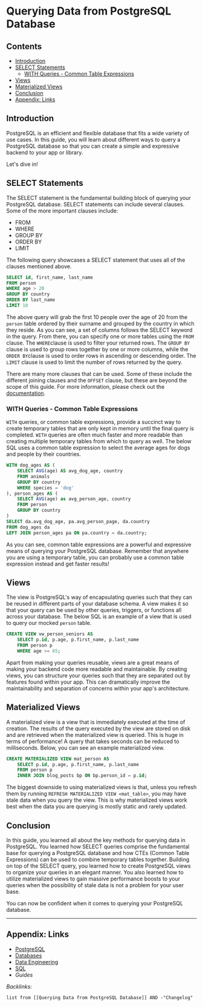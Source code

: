 # Querying Data from PostgreSQL Database

## Contents

* [Introduction](Querying%20Data%20from%20PostgreSQL%20Database.md#introduction)
* [SELECT Statements](Querying%20Data%20from%20PostgreSQL%20Database.md#select-statements)
  * [WITH Queries - Common Table Expressions](Querying%20Data%20from%20PostgreSQL%20Database.md#with-queries-common-table-expressions)
* [Views](Querying%20Data%20from%20PostgreSQL%20Database.md#views)
* [Materialized Views](Querying%20Data%20from%20PostgreSQL%20Database.md#materialized-views)
* [Conclusion](Querying%20Data%20from%20PostgreSQL%20Database.md#conclusion)
* [Appendix: Links](Querying%20Data%20from%20PostgreSQL%20Database.md#appendix-links)

## Introduction

PostgreSQL is an efficient and flexible database that fits a wide variety of use cases. In this guide, you will learn about different ways to query a PostgreSQL database so that you can create a simple and expressive backend to your app or library.

Let's dive in!

## SELECT Statements

The SELECT statement is the fundamental building block of querying your PostgreSQL database. SELECT statements can include several clauses. Some of the more important clauses include:

* FROM
* WHERE
* GROUP BY
* ORDER BY
* LIMIT

The following query showcases a SELECT statement that uses all of the clauses mentioned above.

````sql
SELECT id, first_name, last_name
FROM person
WHERE age > 20
GROUP BY country
ORDER BY last_name
LIMIT 10
````

The above query will grab the first 10 people over the age of 20 from the `person` table ordered by their surname and grouped by the country in which they reside. As you can see, a set of columns follows the SELECT keyword in the query. From there, you can specify one or more tables using the `FROM` clause. The `WHERE`clause is used to filter your returned rows. The `GROUP BY` clause is used to group rows together by one or more columns, while the `ORDER BY`clause is used to order rows in ascending or descending order. The `LIMIT` clause is used to limit the number of rows returned by the query.

There are many more clauses that can be used. Some of these include the different joining clauses and the `OFFSET` clause, but these are beyond the scope of this guide. For more information, please check out the [documentation](https://www.postgresql.org/docs/12/sql-select.html).

### WITH Queries - Common Table Expressions

`WITH` queries, or common table expressions, provide a succinct way to create temporary tables that are only kept in memory until the final query is completed. `WITH` queries are often much faster and more readable than creating multiple temporary tables from which to query as well. The below SQL uses a common table expression to select the average ages for dogs and people by their countries.

````sql
WITH dog_ages AS (
    SELECT AVG(age) AS avg_dog_age, country 
    FROM animals
    GROUP BY country 
    WHERE species = 'dog'
), person_ages AS (
    SELECT AVG(age) as avg_person_age, country 
    FROM person
    GROUP BY country
)
SELECT da.avg_dog_age, pa.avg_person_page, da.country
FROM dog_ages da
LEFT JOIN person_ages pa ON pa.country = da.country;
````

As you can see, common table expressions are a powerful and expressive means of querying your PostgreSQL database. Remember that anywhere you are using a temporary table, you can probably use a common table expression instead and get faster results!

## Views

The view is PostgreSQL's way of encapsulating queries such that they can be reused in different parts of your database schema. A view makes it so that your query can be used by other queries, triggers, or functions all across your database. The below SQL is an example of a view that is used to query our mocked `person` table.

````sql
CREATE VIEW vw_person_seniors AS
    SELECT p.id, p.age, p.first_name, p.last_name
    FROM person p
    WHERE age >= 65;
````

Apart from making your queries reusable, views are a great means of making your backend code more readable and maintainable. By creating views, you can structure your queries such that they are separated out by features found within your app. This can dramatically improve the maintainability and separation of concerns within your app's architecture.

## Materialized Views

A materialized view is a view that is immediately executed at the time of creation. The results of the query executed by the view are stored on disk and are retrieved when the materialized view is queried. This is huge in terms of performance! A query that takes seconds can be reduced to milliseconds. Below, you can see an example materialized view.

````sql
CREATE MATERIALIZED VIEW mat_person AS
    SELECT p.id, p.age, p.first_name, p.last_name
    FROM person p
    INNER JOIN blog_posts bp ON bp.person_id = p.id;
````

The biggest downside to using materialized views is that, unless you refresh them by running `REFRESH MATERIALIZED VIEW <mat_table>`, you may have stale data when you query the view. This is why materialized views work best when the data you are querying is mostly static and rarely updated.

## Conclusion

In this guide, you learned all about the key methods for querying data in PostgreSQL. You learned how SELECT queries comprise the fundamental base for querying a PostgreSQL database and how CTEs (Common Table Expressions) can be used to combine temporary tables together. Building on top of the SELECT query, you learned how to create PostgreSQL views to organize your queries in an elegant manner. You also learned how to utilize materialized views to gain massive performance boosts to your queries when the possibility of stale data is not a problem for your user base.

You can now be confident when it comes to querying your PostgreSQL database.

---

## Appendix: Links

* [PostgreSQL](../../../3-Resources/Tools/Developer%20Tools/Data%20Stack/Databases/PostgreSQL.md)
* [Databases](../../MOCs/Databases.md)
* [Data Engineering](../../MOCs/Data%20Engineering.md)
* [SQL](../../../3-Resources/Tools/Developer%20Tools/Data%20Stack/Procedural%20Languages/SQL.md)
* *Guides*

*Backlinks:*

````dataview
list from [[Querying Data from PostgreSQL Database]] AND -"Changelog"
````
